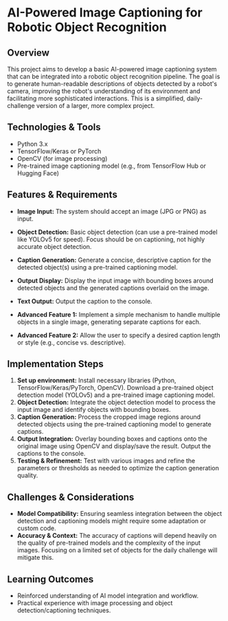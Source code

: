 # AI-Powered Image Captioning for Robotic Object Recognition

## Overview
This project aims to develop a basic AI-powered image captioning system that can be integrated into a robotic object recognition pipeline.  The goal is to generate human-readable descriptions of objects detected by a robot's camera, improving the robot's understanding of its environment and facilitating more sophisticated interactions. This is a simplified, daily-challenge version of a larger, more complex project.

## Technologies & Tools
- Python 3.x
- TensorFlow/Keras or PyTorch
- OpenCV (for image processing)
- Pre-trained image captioning model (e.g., from TensorFlow Hub or Hugging Face)


## Features & Requirements
- **Image Input:** The system should accept an image (JPG or PNG) as input.
- **Object Detection:** Basic object detection (can use a pre-trained model like YOLOv5 for speed).  Focus should be on captioning, not highly accurate object detection.
- **Caption Generation:** Generate a concise, descriptive caption for the detected object(s) using a pre-trained captioning model.
- **Output Display:** Display the input image with bounding boxes around detected objects and the generated captions overlaid on the image.
- **Text Output:** Output the caption to the console.

- **Advanced Feature 1:** Implement a simple mechanism to handle multiple objects in a single image, generating separate captions for each.
- **Advanced Feature 2:**  Allow the user to specify a desired caption length or style (e.g., concise vs. descriptive).


## Implementation Steps
1. **Set up environment:** Install necessary libraries (Python, TensorFlow/Keras/PyTorch, OpenCV). Download a pre-trained object detection model (YOLOv5) and a pre-trained image captioning model.
2. **Object Detection:** Integrate the object detection model to process the input image and identify objects with bounding boxes.
3. **Caption Generation:**  Process the cropped image regions around detected objects using the pre-trained captioning model to generate captions.
4. **Output Integration:** Overlay bounding boxes and captions onto the original image using OpenCV and display/save the result. Output the captions to the console.
5. **Testing & Refinement:** Test with various images and refine the parameters or thresholds as needed to optimize the caption generation quality.


## Challenges & Considerations
- **Model Compatibility:** Ensuring seamless integration between the object detection and captioning models might require some adaptation or custom code.
- **Accuracy & Context:** The accuracy of captions will depend heavily on the quality of pre-trained models and the complexity of the input images. Focusing on a limited set of objects for the daily challenge will mitigate this.

## Learning Outcomes
- Reinforced understanding of AI model integration and workflow.
- Practical experience with image processing and object detection/captioning techniques.


